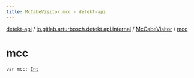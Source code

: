 ```yaml
---
title: McCabeVisitor.mcc - detekt-api
---
```


[detekt-api](../../index.html) / [io.gitlab.arturbosch.detekt.api.internal](../index.html) / [McCabeVisitor](index.html) / [mcc](./mcc.html)

# mcc

`var mcc: `[`Int`](https://kotlinlang.org/api/latest/jvm/stdlib/kotlin/-int/index.html)